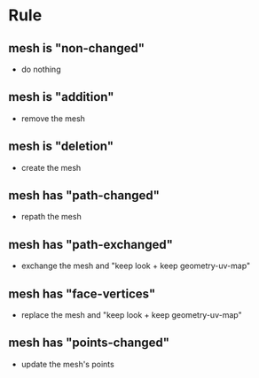 # Rule
## mesh is "non-changed"
- do nothing
## mesh is "addition"
- remove the mesh
## mesh is "deletion"
- create the mesh
## mesh has "path-changed"
- repath the mesh
## mesh has "path-exchanged"
- exchange the mesh and "keep look + keep geometry-uv-map"
## mesh has "face-vertices"
- replace the mesh and "keep look + keep geometry-uv-map"
## mesh has "points-changed"
- update the mesh's points
